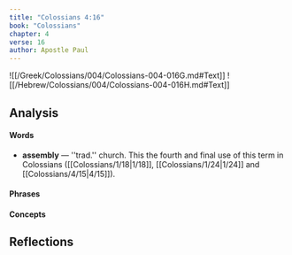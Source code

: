 ```yaml
---
title: "Colossians 4:16"
book: "Colossians"
chapter: 4
verse: 16
author: Apostle Paul
---
```

![[/Greek/Colossians/004/Colossians-004-016G.md#Text]]
![[/Hebrew/Colossians/004/Colossians-004-016H.md#Text]]

## Analysis

#### Words
- **assembly** — ''trad.'' church.  This the fourth and final use of this term in Colossians ([[Colossians/1/18|1/18]], [[Colossians/1/24|1/24]] and [[Colossians/4/15|4/15]]).

#### Phrases

#### Concepts

## Reflections
